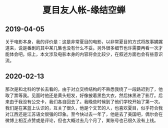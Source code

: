 <h1 align="center">夏目友人帐-缘结空蝉</h1>

## 2019-04-05

关于电影本身，我的评价是：这是非常夏目的电影，以非常夏目的方式将故事娓娓道来，说是番剧的其中某几集也没有什么不妥。另外很多细节也许需要再看一次才能体会吧。综上，本文涉及电影本身的内容将会比较少，在叙述方面也会有些意识流。

## 2020-02-13

那次是和北科的学长去看的，由于对立交桥结构的不熟悉我绕了一段路迟到了，他取了票等我。见面时他还是黄头短发，好像披着黑色大衣，然后抹黑进了影厅。后来由于我没有公交卡，我们各自回去了。我晚些时候到了他们学校开始了第一次。我们是在某蓝上认识的，互关了很久，他是个文艺的人，也喜欢夏目，似乎符合我对江西还是江苏语文很强的印象。至今快过去一年了，他是去了美国吧，偶尔会在微博上相互点赞或是评论，但也大概过去几个月了，某账号也已很久没有上线。